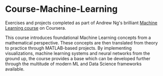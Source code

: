 # Course-Machine-Learning
Exercises and projects completed as part of Andrew Ng's brilliant [Machine Learning course](https://www.coursera.org/learn/machine-learning) on Coursera.

This course introduces foundational Machine Learning concepts from a mathematical perspective. These concepts are then translated from theory to practice through MATLAB-based projects. By implementing visualizations, machine learning systems and neural networks from the ground up, the course provides a base which can be developed further through the multitude of modern ML and Data Science frameworks available.
